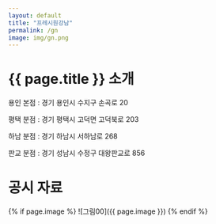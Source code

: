 ```yaml
---
layout: default
title: "프레시원강남"
permalink: /gn
image: img/gn.png
---
```


# {{ page.title }} 소개

용인 본점 : 경기 용인시 수지구 손곡로 20

평택 분점 : 경기 평택시 고덕면 고덕북로 203

하남 분점 : 경기 하남시 서하남로 268

판교 분점 : 경기 성남시 수정구 대왕판교로 856

# 공시 자료

{% if page.image %}
![그림00]({{ page.image }})
{% endif %}
